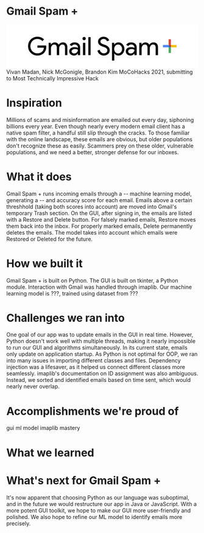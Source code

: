 # Gmail Spam +
![Gmail_Spam_+_banner](/assets/banner.png)
Vivan Madan, Nick McGonigle, Brandon Kim
MoCoHacks 2021, submitting to Most Technically Impressive Hack

# Inspiration
Millions of scams and misinformation are emailed out every day, siphoning billions every year. Even though nearly every modern email client has a native spam filter, a handful still slip through the cracks. To those familiar with the online landscape, these emails are obvious, but older populations don't recognize these as easily. Scammers prey on these older, vulnerable populations, and we need a better, stronger defense for our inboxes.

# What it does
Gmail Spam + runs incoming emails through a -- machine learning model, generating a -- and accuracy score for each email. Emails above a certain threshhold (taking both scores into account) are moved into Gmail's temporary Trash section.
On the GUI, after signing in, the emails are listed with a Restore and Delete button. For falsely marked emails, Restore moves them back into the inbox. For properly marked emails, Delete permanently deletes the emails. The model takes into account which emails were Restored or Deleted for the future.

# How we built it
Gmail Spam + is built on Python. The GUI is built on tkinter, a Python module.
Interaction with Gmail was handled through imaplib.
Our machine learning model is ???, trained using dataset from ???

# Challenges we ran into
One goal of our app was to update emails in the GUI in real time. However, Python doesn't work well with multiple threads, making it nearly impossible to run our GUI and algorithms simultaneously. In its current state, emails only update on application startup.
As Python is not optimal for OOP, we ran into many issues in importing different classes and files. Dependency injection was a lifesaver, as it helped us connect different classes more seamlessly.
imaplib's documentation on ID assignment was also ambiguous. Instead, we sorted and identified emails based on time sent, which would nearly never overlap.

# Accomplishments we're proud of
gui
ml model
imaplib mastery


# What we learned


# What's next for Gmail Spam +
It's now apparent that choosing Python as our language was suboptimal, and in the future we would restructure our app in Java or JavaScript. With a more potent GUI toolkit, we hope to make our GUI more user-friendly and polished. We also hope to refine our ML model to identify emails more precisely.
